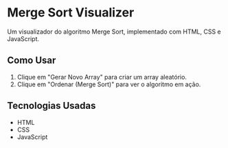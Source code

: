 # Merge Sort Visualizer

Um visualizador do algoritmo Merge Sort, implementado com HTML, CSS e JavaScript.

## Como Usar

1. Clique em "Gerar Novo Array" para criar um array aleatório.
2. Clique em "Ordenar (Merge Sort)" para ver o algoritmo em ação.

## Tecnologias Usadas

- HTML
- CSS
- JavaScript
